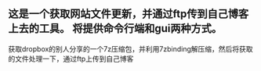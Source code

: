 这是一个获取网站文件更新，并通过ftp传到自己博客上去的工具。
将提供命令行端和gui两种方式。
-------------
获取dropbox的别人分享的一个7z压缩包，并利用7zbinding解压缩，然后将获取的文件处理一下，通过ftp上传到自己博客
